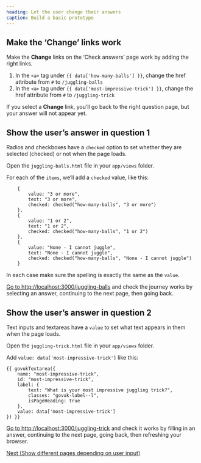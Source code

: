 ```yaml
---
heading: Let the user change their answers
caption: Build a basic prototype
---
```


## Make the ‘Change’ links work

Make the **Change** links on the ‘Check answers’ page work by adding the right links.

1. In the `<a>` tag under `{{ data['how-many-balls'] }}`, change the href attribute from `#` to `/juggling-balls`
2. In the `<a>` tag under `{{ data['most-impressive-trick'] }}`, change the href attribute from `#` to `/juggling-trick`

If you select a **Change** link, you’ll go back to the right question page, but your answer will not appear yet.

## Show the user’s answer in question 1

Radios and checkboxes have a `checked` option to set whether they are selected (checked) or not when the page loads.

Open the `juggling-balls.html` file in your `app/views` folder.

For each of the `items`, we’ll add a `checked` value, like this:

```
    {
        value: "3 or more",
        text: "3 or more",
        checked: checked("how-many-balls", "3 or more")
    },
    {
        value: "1 or 2",
        text: "1 or 2",
        checked: checked("how-many-balls", "1 or 2")
    },
    {
        value: "None - I cannot juggle",
        text: "None - I cannot juggle",
        checked: checked("how-many-balls", "None - I cannot juggle")
    }
```
In each case make sure the spelling is exactly the same as the `value`.

[Go to http://localhost:3000/juggling-balls](http://localhost:3000/juggling-balls) and check the journey works by selecting an answer, continuing to the next page, then going back.

## Show the user’s answer in question 2

Text inputs and textareas have a `value` to set what text appears in them when the page loads.

Open the `juggling-trick.html` file in your `app/views` folder.

Add `value: data['most-impressive-trick']` like this:

```
{{ govukTextarea({
    name: "most-impressive-trick",
    id: "most-impressive-trick",
    label: {
        text: "What is your most impressive juggling trick?",
        classes: "govuk-label--l",
        isPageHeading: true
    },
    value: data['most-impressive-trick']
}) }}
```

[Go to http://localhost:3000/juggling-trick](http://localhost:3000/juggling-trick) and check it works by filling in an answer, continuing to the next page, going back, then refreshing your browser.

[Next (Show different pages depending on user input)](branching)
